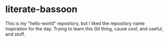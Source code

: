 # literate-bassoon
This is my "hello-world" repository, but I liked the repository name inspiration for the day.
Trying to learn this Git thing, cause cool, and useful, and stuff.
